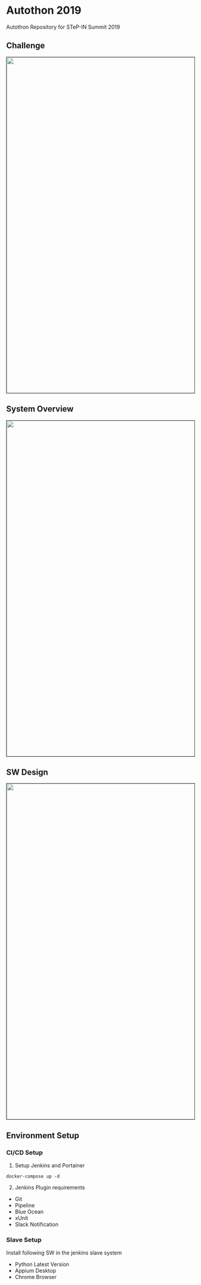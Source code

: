 # Autothon 2019
Autothon Repository for STeP-IN Summit 2019

## Challenge
<img width="900" src="" border="1">

## System Overview
<img width="900" src="" border="1">

## SW Design
<img width="900" src="" border="1">

## Environment Setup
### CI/CD Setup
1. Setup Jenkins and Portainer
```
docker-compose up -d
```
2. Jenkins Plugin requirements
- Git
- Pipeline
- Blue Ocean
- xUnit
- Slack Notification

### Slave Setup
Install following SW in the jenkins slave system
- Python Latest Version
- Appium Desktop
- Chrome Browser
